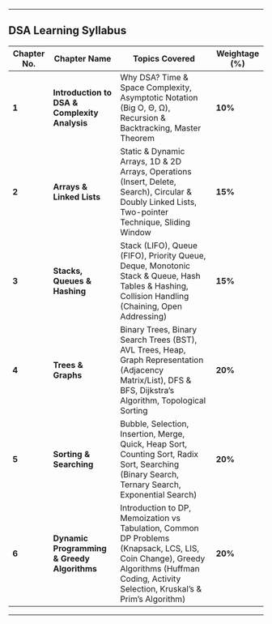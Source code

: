 
---

## **DSA Learning Syllabus**  

| **Chapter No.** | **Chapter Name**                              | **Topics Covered**                                                                                                                                                                        | **Weightage (%)** |
| --------------- | --------------------------------------------- | ----------------------------------------------------------------------------------------------------------------------------------------------------------------------------------------- | ----------------- |
| **1**           | **Introduction to DSA & Complexity Analysis** | Why DSA? Time & Space Complexity, Asymptotic Notation (Big O, Θ, Ω), Recursion & Backtracking, Master Theorem                                                                             | **10%**           |
| **2**           | **Arrays & Linked Lists**                     | Static & Dynamic Arrays, 1D & 2D Arrays, Operations (Insert, Delete, Search), Circular & Doubly Linked Lists, Two-pointer Technique, Sliding Window                                       | **15%**           |
| **3**           | **Stacks, Queues & Hashing**                  | Stack (LIFO), Queue (FIFO), Priority Queue, Deque, Monotonic Stack & Queue, Hash Tables & Hashing, Collision Handling (Chaining, Open Addressing)                                         | **15%**           |
| **4**           | **Trees & Graphs**                            | Binary Trees, Binary Search Trees (BST), AVL Trees, Heap, Graph Representation (Adjacency Matrix/List), DFS & BFS, Dijkstra’s Algorithm, Topological Sorting                              | **20%**           |
| **5**           | **Sorting & Searching**                       | Bubble, Selection, Insertion, Merge, Quick, Heap Sort, Counting Sort, Radix Sort, Searching (Binary Search, Ternary Search, Exponential Search)                                           | **20%**           |
| **6**           | **Dynamic Programming & Greedy Algorithms**   | Introduction to DP, Memoization vs Tabulation, Common DP Problems (Knapsack, LCS, LIS, Coin Change), Greedy Algorithms (Huffman Coding, Activity Selection, Kruskal’s & Prim’s Algorithm) | **20%**           |

---


